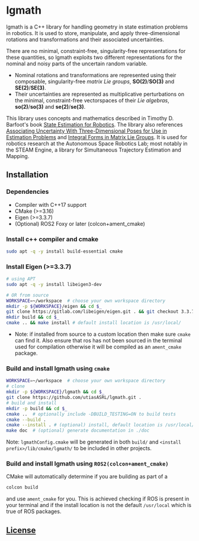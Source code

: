 # lgmath

lgmath is a C++ library for handling geometry in state estimation problems in robotics.
It is used to store, manipulate, and apply three-dimensional rotations and transformations and their associated uncertainties.

There are no minimal, constraint-free, singularity-free representations for these quantities, so lgmath exploits two different representations for the nominal and noisy parts of the uncertain random variable.

- Nominal rotations and transformations are represented using their composable, singularity-free _matrix Lie groups_, **SO(2)**/**SO(3)** and **SE(2)**/**SE(3)**.
- Their uncertainties are represented as multiplicative perturbations on the minimal, constraint-free vectorspaces of their _Lie algebras_, **so(2)**/**so(3)** and **se(2)**/**se(3)**.

This library uses concepts and mathematics described in Timothy D. Barfoot's book [State Estimation for Robotics](http://asrl.utias.utoronto.ca/~tdb/bib/barfoot_ser24.pdf). The library also references [Associating Uncertainty With Three-Dimensional Poses for Use in Estimation Problems](https://ieeexplore.ieee.org/document/6727494) and [Integral Forms in Matrix Lie Groups](https://arxiv.org/abs/2503.02820).
It is used for robotics research at the Autonomous Space Robotics Lab; most notably in the STEAM Engine, a library for Simultaneous Trajectory Estimation and Mapping.

## Installation

### Dependencies

- Compiler with C++17 support
- CMake (>=3.16)
- Eigen (>=3.3.7)
- (Optional) ROS2 Foxy or later (colcon+ament_cmake)

### Install c++ compiler and cmake

```bash
sudo apt -q -y install build-essential cmake
```

### Install Eigen (>=3.3.7)

```bash
# using APT
sudo apt -q -y install libeigen3-dev

# OR from source
WORKSPACE=~/workspace  # choose your own workspace directory
mkdir -p ${WORKSPACE}/eigen && cd $_
git clone https://gitlab.com/libeigen/eigen.git . && git checkout 3.3.7
mkdir build && cd $_
cmake .. && make install # default install location is /usr/local/
```

- Note: if installed from source to a custom location then make sure `cmake` can find it. Also ensure that ros has not been sourced in the terminal used for compilation otherwise it will be compiled as an `ament_cmake` package.

### Build and install lgmath using `cmake`

```bash
WORKSPACE=~/workspace  # choose your own workspace directory
# clone
mkdir -p ${WORKSPACE}/lgmath && cd $_
git clone https://github.com/utiasASRL/lgmath.git .
# build and install
mkdir -p build && cd $_
cmake ..  # optionally include -DBUILD_TESTING=ON to build tests
cmake --build .
cmake --install . # (optional) install, default location is /usr/local/
make doc  # (optional) generate documentation in ./doc
```

Note: `lgmathConfig.cmake` will be generated in both `build/` and `<install prefix>/lib/cmake/lgmath/` to be included in other projects.

### Build and install lgmath using `ROS2(colcon+ament_cmake)`

CMake will automatically determine if you are building as part of a 
```bash
colcon build
```
and use `ament_cmake` for you. This is achieved checking if ROS is present in your terminal and if the install location is not the default `/usr/local` which is true of ROS packages.


## [License](./LICENSE)
